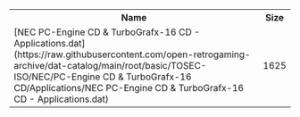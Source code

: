 <table>
<tr><th>Name</th><th>Size</th></tr>
<tr><td>
[NEC PC-Engine CD & TurboGrafx-16 CD - Applications.dat](https://raw.githubusercontent.com/open-retrogaming-archive/dat-catalog/main/root/basic/TOSEC-ISO/NEC/PC-Engine CD & TurboGrafx-16 CD/Applications/NEC PC-Engine CD & TurboGrafx-16 CD - Applications.dat)
</td><td>1625</td></tr>
</table>

